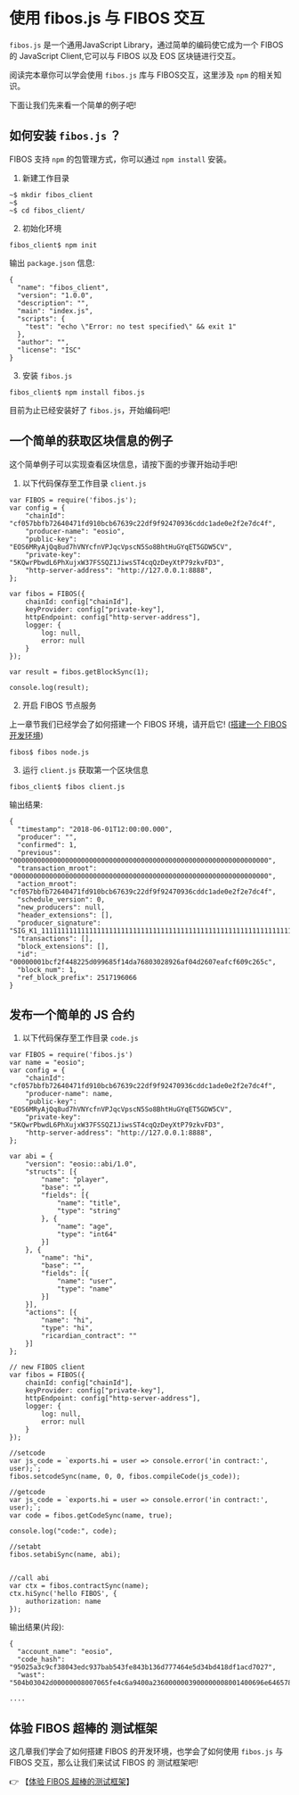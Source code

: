 # 使用 fibos.js 与 FIBOS 交互

`fibos.js` 是一个通用JavaScript Library，通过简单的编码使它成为一个 FIBOS 的 JavaScript Client,它可以与 FIBOS 以及 EOS 区块链进行交互。

阅读完本章你可以学会使用 `fibos.js` 库与 FIBOS交互，这里涉及 `npm` 的相关知识。

下面让我们先来看一个简单的例子吧!

## 如何安装 `fibos.js` ？

FIBOS 支持 `npm` 的包管理方式，你可以通过 `npm install` 安装。

1. 新建工作目录

```
~$ mkdir fibos_client
~$
~$ cd fibos_client/
```
2. 初始化环境


```
fibos_client$ npm init
```

输出 `package.json` 信息:

```
{
  "name": "fibos_client",
  "version": "1.0.0",
  "description": "",
  "main": "index.js",
  "scripts": {
    "test": "echo \"Error: no test specified\" && exit 1"
  },
  "author": "",
  "license": "ISC"
}
```


3. 安装 `fibos.js`

```
fibos_client$ npm install fibos.js
```

目前为止已经安装好了 `fibos.js`，开始编码吧!

## 一个简单的获取区块信息的例子

这个简单例子可以实现查看区块信息，请按下面的步骤开始动手吧!

1. 以下代码保存至工作目录 `client.js`

```
var FIBOS = require('fibos.js');
var config = {
	"chainId": "cf057bbfb72640471fd910bcb67639c22df9f92470936cddc1ade0e2f2e7dc4f",
	"producer-name": "eosio",
	"public-key": "EOS6MRyAjQq8ud7hVNYcfnVPJqcVpscN5So8BhtHuGYqET5GDW5CV",
	"private-key": "5KQwrPbwdL6PhXujxW37FSSQZ1JiwsST4cqQzDeyXtP79zkvFD3",
	"http-server-address": "http://127.0.0.1:8888",
};

var fibos = FIBOS({
	chainId: config["chainId"],
	keyProvider: config["private-key"],
	httpEndpoint: config["http-server-address"],
	logger: {
		log: null,
		error: null
	}
});

var result = fibos.getBlockSync(1);

console.log(result);
```

2. 开启 FIBOS 节点服务

上一章节我们已经学会了如何搭建一个 FIBOS 环境，请开启它!  ([搭建一个 FIBOS 开发环境](startfibos.md))

```
fibos$ fibos node.js
```

3. 运行 `client.js` 获取第一个区块信息

```
fibos_client$ fibos client.js
```

输出结果:

```
{
  "timestamp": "2018-06-01T12:00:00.000",
  "producer": "",
  "confirmed": 1,
  "previous": "0000000000000000000000000000000000000000000000000000000000000000",
  "transaction_mroot": "0000000000000000000000000000000000000000000000000000000000000000",
  "action_mroot": "cf057bbfb72640471fd910bcb67639c22df9f92470936cddc1ade0e2f2e7dc4f",
  "schedule_version": 0,
  "new_producers": null,
  "header_extensions": [],
  "producer_signature": "SIG_K1_111111111111111111111111111111111111111111111111111111111111111116uk5ne",
  "transactions": [],
  "block_extensions": [],
  "id": "00000001bcf2f448225d099685f14da76803028926af04d2607eafcf609c265c",
  "block_num": 1,
  "ref_block_prefix": 2517196066
}
```

## 发布一个简单的 JS 合约

1. 以下代码保存至工作目录 `code.js`

```
var FIBOS = require('fibos.js')
var name = "eosio";
var config = {
    "chainId": "cf057bbfb72640471fd910bcb67639c22df9f92470936cddc1ade0e2f2e7dc4f",
    "producer-name": name,
    "public-key": "EOS6MRyAjQq8ud7hVNYcfnVPJqcVpscN5So8BhtHuGYqET5GDW5CV",
    "private-key": "5KQwrPbwdL6PhXujxW37FSSQZ1JiwsST4cqQzDeyXtP79zkvFD3",
    "http-server-address": "http://127.0.0.1:8888",
};

var abi = {
    "version": "eosio::abi/1.0",
    "structs": [{
        "name": "player",
        "base": "",
        "fields": [{
            "name": "title",
            "type": "string"
        }, {
            "name": "age",
            "type": "int64"
        }]
    }, {
        "name": "hi",
        "base": "",
        "fields": [{
            "name": "user",
            "type": "name"
        }]
    }],
    "actions": [{
        "name": "hi",
        "type": "hi",
        "ricardian_contract": ""
    }]
};

// new FIBOS client
var fibos = FIBOS({
    chainId: config["chainId"],
    keyProvider: config["private-key"],
    httpEndpoint: config["http-server-address"],
    logger: {
        log: null,
        error: null
    }
});

//setcode
var js_code = `exports.hi = user => console.error('in contract:', user);`;
fibos.setcodeSync(name, 0, 0, fibos.compileCode(js_code));

//getcode
var js_code = `exports.hi = user => console.error('in contract:', user);`;
var code = fibos.getCodeSync(name, true);

console.log("code:", code);

//setabt
fibos.setabiSync(name, abi);


//call abi
var ctx = fibos.contractSync(name);
ctx.hiSync('hello FIBOS', {
    authorization: name
});
```

输出结果(片段):

```
{
  "account_name": "eosio",
  "code_hash": "95025a3c9cf38043edc937bab543fe843b136d777464e5d34bd418df1acd7027",
  "wast": "504b03042d00000008007065fe4c6a9400a2360000003900000008001400696e6465782e6a7301001000000000000000000000000000000000004bad28c82f2a29d6cbc854b055282d4e2d52b0b55348cecf2bcecf49d54b2d2aca2fd250cfcc0389941425269758a9eb8055695a0300504b010200001400000008007065fe4c6a9400a23600000039000000080000000000000001000000000000000000696e6465782e6a73504b0506000000000100010036000000700000000000"

....
```


## 体验 FIBOS 超棒的 测试框架

这几章我们学会了如何搭建 FIBOS 的开发环境，也学会了如何使用 `fibos.js` 与 FIBOS 交互，那么让我们来试试 FIBOS 的 测试框架吧!

👉 【[体验 FIBOS 超棒的测试框架](test.md)】